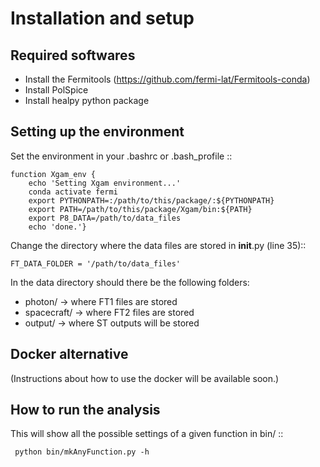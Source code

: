 Installation and setup
======================


Required softwares
------------------

* Install the Fermitools (https://github.com/fermi-lat/Fermitools-conda)
* Install PolSpice
* Install healpy python package


Setting up the environment
--------------------------

Set the environment in your .bashrc or .bash_profile ::

    function Xgam_env {
    	echo 'Setting Xgam environment...'
    	conda activate fermi
    	export PYTHONPATH=:/path/to/this/package/:${PYTHONPATH}
   	 	export PATH=/path/to/this/package/Xgam/bin:${PATH}
    	export P8_DATA=/path/to/data_files
    	echo 'done.'}

Change the directory where the data files are stored in __init__.py (line 35)::

    FT_DATA_FOLDER = '/path/to/data_files'

In the data directory should there be the following folders:
   
   * photon/      -> where FT1 files are stored
   * spacecraft/  -> where FT2 files are stored
   * output/      -> where ST outputs will be stored


Docker alternative
------------------
(Instructions about how to use the docker will be available soon.)


How to run the analysis
-----------------------
This will show all the possible settings of a given function in bin/ ::

     python bin/mkAnyFunction.py -h 
